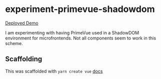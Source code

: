 # experiment-primevue-shadowdom

[Deployed Demo](https://scvnc.github.io/experiment-primevue-shadowdom/)

I am experimenting with having PrimeVue used in a ShadowDOM environment for microfrontends.  Not all components seem to work in this scheme.



## Scaffolding

This was scaffolded with `yarn create vue` [docs](https://vuejs.org/guide/quick-start.html)
